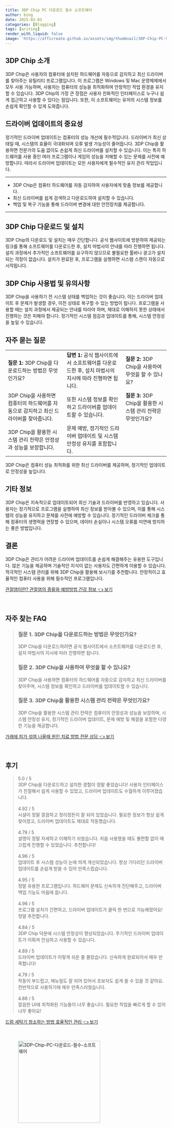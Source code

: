 ```yaml
---
title: 3DP Chip PC 다운로드 필수 소프트웨어
author: bing
date: 2025-02-01
categories: [Blogging]
tags: [writing]
render_with_liquid: false
image: 'https://afficreate.github.io/assets/img/thumbnail/3DP-Chip-PC-다운로드-필수-소프트웨어.webp'
---
```



<h2 id='3DP_chip_소개'>3DP Chip 소개</h2>

<p>3DP Chip은 사용자의 컴퓨터에 설치된 하드웨어를 자동으로 감지하고 최신 드라이버를 찾아주는 유틸리티 프로그램입니다. 이 프로그램은 Windows 및 Mac 운영체제에서 모두 사용 가능하며, 사용자는 컴퓨터의 성능을 최적화하여 안정적인 작업 환경을 유지할 수 있습니다. 3DP Chip의 가장 큰 장점은 사용자 친화적인 인터페이스로 누구나 쉽게 접근하고 사용할 수 있다는 점입니다. 또한, 이 소프트웨어는 유저의 시스템 정보를 손쉽게 확인할 수 있게 도와줍니다.</p>

<h2 id='드라이버_업데이트'>드라이버 업데이트의 중요성</h2>

<p>정기적인 드라이버 업데이트는 컴퓨터의 성능 개선에 필수적입니다. 드라이버가 최신 상태일 때, 시스템의 효율이 극대화되며 오류 발생 가능성이 줄어듭니다. 3DP Chip을 활용하면 전문가의 도움 없이도 손쉽게 최신 드라이버를 설치할 수 있습니다. 이는 특히 하드웨어를 사용 중인 여러 프로그램이나 게임의 성능을 저해할 수 있는 문제를 사전에 예방합니다. 따라서 드라이버 업데이트는 모든 사용자에게 필수적인 유지 관리 작업입니다.</p>

<hr />

<ul>
    <li>3DP Chip은 컴퓨터 하드웨어를 자동 감지하여 사용자에게 맞춤 정보를 제공합니다.</li>
    <li>최신 드라이버를 쉽게 검색하고 다운로드하여 설치할 수 있습니다.</li>
    <li>백업 및 복구 기능을 통해 드라이버 변경에 대한 안전장치를 제공합니다.</li>
</ul>

<hr />

<h2 id='다운로드_및_설치'>3DP Chip 다운로드 및 설치</h2>

<p>3DP Chip의 다운로드 및 설치는 매우 간단합니다. 공식 웹사이트에 방문하여 제공되는 링크를 통해 소프트웨어를 다운로드한 후, 설치 마법사의 안내를 따라 진행하면 됩니다. 설치 과정에서 추가적인 소프트웨어를 요구하지 않으므로 불필요한 툴바나 광고가 설치되는 걱정이 없습니다. 설치가 완료된 후, 프로그램을 실행하면 시스템 스캔이 자동으로 시작됩니다.</p>

<h2 id='사용법_및_유의사항'>3DP Chip 사용법 및 유의사항</h2>

<p>3DP Chip을 사용하기 전 시스템 상태를 백업하는 것이 좋습니다. 이는 드라이버 업데이트 후 문제가 발생할 경우, 이전 상태로 복구할 수 있는 방법이 됩니다. 프로그램을 사용할 때는 설치 과정에서 제공되는 안내를 따라야 하며, 제대로 이해하지 못한 상태에서 진행하는 것은 피해야 합니다. 정기적인 시스템 점검과 업데이트를 통해, 시스템 안정성을 높일 수 있습니다.</p>

<h2 id='자주_묻는_질문'>자주 묻는 질문</h2>

<table>
    <tr>
        <td><b>질문 1:</b> 3DP Chip을 다운로드하는 방법은 무엇인가요?</td>
        <td><b>답변 1:</b> 공식 웹사이트에서 소프트웨어를 다운로드한 후, 설치 마법사의 지시에 따라 진행하면 됩니다.</td>
        <td><b>질문 2:</b> 3DP Chip을 사용하여 무엇을 할 수 있나요?</td>
    </tr>
    <tr>
        <td>3DP Chip을 사용하면 컴퓨터의 하드웨어를 자동으로 감지하고 최신 드라이버를 찾아줍니다.</td>
        <td>또한 시스템 정보를 확인하고 드라이버를 업데이트할 수 있습니다.</td>
        <td><b>질문 3:</b> 3DP Chip을 활용한 시스템 관리 전략은 무엇인가요?</td>
    </tr>
    <tr>
        <td>3DP Chip을 활용한 시스템 관리 전략은 안정성과 성능을 보장합니다.</td>
        <td>문제 예방, 정기적인 드라이버 업데이트 및 시스템 안정성 유지를 포함합니다.</td>
        <td></td>
    </tr>
</table>

<p>3DP Chip은 컴퓨터 성능 최적화를 위한 최신 드라이버를 제공하며, 정기적인 업데이트로 안정성을 높입니다.</p>

<h2 id='기타_정보'>기타 정보</h2>

<p>3DP Chip은 지속적으로 업데이트되어 최신 기술과 드라이버를 반영하고 있습니다. 사용자는 정기적으로 프로그램을 실행하여 최신 정보를 받아볼 수 있으며, 이를 통해 시스템의 성능을 유지하고 문제를 사전에 예방할 수 있습니다. 정기적인 드라이버 체크를 통해 컴퓨터의 생명력을 연장할 수 있으며, 데이터 손실이나 시스템 오류를 미연에 방지하는 좋은 방법입니다.</p>

<h2 id='결론'>결론</h2>

<p>3DP Chip은 관리가 어려운 드라이버 업데이트를 손쉽게 해결해주는 유용한 도구입니다. 많은 기능을 제공하며 기술적인 지식이 없는 사용자도 간편하게 이용할 수 있습니다. 적극적인 시스템 관리를 위해 3DP Chip을 활용해 보시기를 추천합니다. 안정적이고 효율적인 컴퓨터 사용을 위해 필수적인 프로그램입니다.</p>


<p><a class="click-button" title="관절염이란? 관절염의 종류와 예방방법 건강 정보" href="https://afficreate.github.io/posts/%EA%B4%80%EC%A0%88%EC%97%BC%EC%9D%B4%EB%9E%80-%EA%B4%80%EC%A0%88%EC%97%BC%EC%9D%98-%EC%A2%85%EB%A5%98%EC%99%80-%EC%98%88%EB%B0%A9%EB%B0%A9%EB%B2%95-%EA%B1%B4%EA%B0%95-%EC%A0%95%EB%B3%B4/" rel="dofollow">관절염이란? 관절염의 종류와 예방방법 건강 정보 👈 보기</a></p><br>
<h2 id='자주_찾는_FAQ'>자주 찾는 FAQ</h2>
<div itemscope="" itemtype="https://schema.org/FAQPage"> <blockquote> <div itemscope="" itemprop="mainEntity" itemtype="https://schema.org/Question"> <h3 itemprop="name">질문 1. 3DP Chip을 다운로드하는 방법은 무엇인가요?</h3> <div itemscope="" itemprop="acceptedAnswer" itemtype="https://schema.org/Answer"> <span itemprop="text"> <p>3DP Chip을 다운로드하려면 공식 웹사이트에서 소프트웨어를 다운로드한 후, 설치 마법사의 지시에 따라 진행하면 됩니다.</p> </span> </div> </div> <div itemscope="" itemprop="mainEntity" itemtype="https://schema.org/Question"> <h3 itemprop="name">질문 2. 3DP Chip을 사용하여 무엇을 할 수 있나요?</h3> <div itemscope="" itemprop="acceptedAnswer" itemtype="https://schema.org/Answer"> <span itemprop="text"> <p>3DP Chip을 사용하면 컴퓨터의 하드웨어를 자동으로 감지하고 최신 드라이버를 찾아주며, 시스템 정보를 확인하고 드라이버를 업데이트할 수 있습니다.</p> </span> </div> </div> <div itemscope="" itemprop="mainEntity" itemtype="https://schema.org/Question"> <h3 itemprop="name">질문 3. 3DP Chip을 활용한 시스템 관리 전략은 무엇인가요?</h3> <div itemscope="" itemprop="acceptedAnswer" itemtype="https://schema.org/Answer"> <span itemprop="text"> <p>3DP Chip을 활용한 시스템 관리 전략은 컴퓨터의 안정성과 성능을 보장하며, 시스템 안정성 유지, 정기적인 드라이버 업데이트, 문제 예방 및 해결을 포함한 다양한 기능을 제공합니다.</p> </span> </div> </div> </blockquote> </div>
<p><a class="click-button" title="가래에 피가 섞여 나올때 원인 치료 방법 전문 상담" href="https://afficreate.github.io/posts/%EA%B0%80%EB%9E%98%EC%97%90-%ED%94%BC%EA%B0%80-%EC%84%9E%EC%97%AC-%EB%82%98%EC%98%AC%EB%95%8C-%EC%9B%90%EC%9D%B8-%EC%B9%98%EB%A3%8C-%EB%B0%A9%EB%B2%95-%EC%A0%84%EB%AC%B8-%EC%83%81%EB%8B%B4/" rel="dofollow">가래에 피가 섞여 나올때 원인 치료 방법 전문 상담 👈 보기</a></p><br>
<h2 id='후기'>후기</h2>
<div itemscope itemtype="https://schema.org/Product">
  <blockquote>
  <div itemprop="review" itemscope itemtype="https://schema.org/Review">
      <div itemprop="reviewRating" itemscope itemtype="https://schema.org/Rating"> <span itemprop="ratingValue">5.0</span> / <span itemprop="bestRating">5</span> </div>
      <span itemprop="reviewBody">3DP Chip을 다운로드하고 설치한 경험이 정말 좋았습니다! 사용자 인터페이스가 친절해서 쉽게 사용할 수 있었고, 드라이버 업데이트도 수월하게 이루어졌습니다.</span>
  </div>
  <br>
  <div itemprop="review" itemscope itemtype="https://schema.org/Review">
      <div itemprop="reviewRating" itemscope itemtype="https://schema.org/Rating"> <span itemprop="ratingValue">4.92</span> / <span itemprop="bestRating">5</span> </div>
      <span itemprop="reviewBody">시설이 정말 깔끔하고 정리정돈이 잘 되어 있었습니다. 필요한 정보가 항상 쉽게 찾아졌고, 드라이버 업데이트도 제대로 작동했습니다.</span>
  </div>
  <br>
  <div itemprop="review" itemscope itemtype="https://schema.org/Review">
      <div itemprop="reviewRating" itemscope itemtype="https://schema.org/Rating"> <span itemprop="ratingValue">4.79</span> / <span itemprop="bestRating">5</span> </div>
      <span itemprop="reviewBody">설명이 정말 자세하고 이해하기 쉬웠습니다. 처음 사용했을 때도 불편함 없이 매끄럽게 진행할 수 있었습니다. 추천합니다!</span>
  </div>
  <br>
  <div itemprop="review" itemscope itemtype="https://schema.org/Review">
      <div itemprop="reviewRating" itemscope itemtype="https://schema.org/Rating"> <span itemprop="ratingValue">4.96</span> / <span itemprop="bestRating">5</span> </div>
      <span itemprop="reviewBody">업데이트 후 시스템 성능이 눈에 띄게 개선되었습니다. 항상 기다리던 드라이버 업데이트를 손쉽게 받을 수 있어 만족스럽습니다.</span>
  </div>
  <br>
  <div itemprop="review" itemscope itemtype="https://schema.org/Review">
      <div itemprop="reviewRating" itemscope itemtype="https://schema.org/Rating"> <span itemprop="ratingValue">4.95</span> / <span itemprop="bestRating">5</span> </div>
      <span itemprop="reviewBody">정말 유용한 프로그램입니다. 하드웨어 문제도 신속하게 진단해주고, 드라이버 백업 기능도 마음에 듭니다.</span>
  </div>
  <br>
  <div itemprop="review" itemscope itemtype="https://schema.org/Review">
      <div itemprop="reviewRating" itemscope itemtype="https://schema.org/Rating"> <span itemprop="ratingValue">4.96</span> / <span itemprop="bestRating">5</span> </div>
      <span itemprop="reviewBody">프로그램 설치가 간편하고, 드라이버 업데이트가 클릭 한 번으로 가능해졌어요! 정말 추천합니다.</span>
  </div>
  <br>
  <div itemprop="review" itemscope itemtype="https://schema.org/Review">
      <div itemprop="reviewRating" itemscope itemtype="https://schema.org/Rating"> <span itemprop="ratingValue">4.84</span> / <span itemprop="bestRating">5</span> </div>
      <span itemprop="reviewBody">3DP Chip 덕분에 시스템 안정성이 향상되었습니다. 주기적인 드라이버 업데이트가 이뤄져 안심하고 사용할 수 있습니다.</span>
  </div>
  <br>
  <div itemprop="review" itemscope itemtype="https://schema.org/Review">
      <div itemprop="reviewRating" itemscope itemtype="https://schema.org/Rating"> <span itemprop="ratingValue">4.89</span> / <span itemprop="bestRating">5</span> </div>
      <span itemprop="reviewBody">드라이버 업데이트가 이렇게 쉬운 줄 몰랐습니다. 신속하게 완료되어서 매우 만족합니다!</span>
  </div>
  <br>
  <div itemprop="review" itemscope itemtype="https://schema.org/Review">
      <div itemprop="reviewRating" itemscope itemtype="https://schema.org/Rating"> <span itemprop="ratingValue">4.79</span> / <span itemprop="bestRating">5</span> </div>
      <span itemprop="reviewBody">작동이 부드럽고, 매뉴얼도 잘 되어 있어서 초보자도 쉽게 쓸 수 있을 것 같아요. 전반적으로 사용하기에 매우 만족스러웠습니다.</span>
  </div>
  <br>
  <div itemprop="review" itemscope itemtype="https://schema.org/Review">
      <div itemprop="reviewRating" itemscope itemtype="https://schema.org/Rating"> <span itemprop="ratingValue">4.88</span> / <span itemprop="bestRating">5</span> </div>
      <span itemprop="reviewBody">깔끔한 UI에 최적화된 기능들이 너무 좋습니다. 필요한 작업을 빠르게 할 수 있어 너무 좋아요!</span>
  </div>
  </blockquote>
</div>
<p><a class="click-button" title="드럼 세탁기 청소하는 방법 효율적인 관리" href="https://afficreate.github.io/posts/%EB%93%9C%EB%9F%BC-%EC%84%B8%ED%83%81%EA%B8%B0-%EC%B2%AD%EC%86%8C%ED%95%98%EB%8A%94-%EB%B0%A9%EB%B2%95-%ED%9A%A8%EC%9C%A8%EC%A0%81%EC%9D%B8-%EA%B4%80%EB%A6%AC/" rel="dofollow">드럼 세탁기 청소하는 방법 효율적인 관리 👈 보기</a></p><br>
<figure class="image"><img src="https://afficreate.github.io/assets/img/thumbnail/3DP-Chip-PC-다운로드-필수-소프트웨어.webp" alt="3DP-Chip-PC-다운로드-필수-소프트웨어" width="256" height="256"></figure>